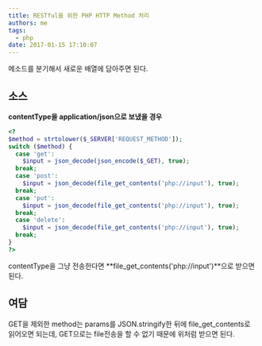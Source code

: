 ```yaml
---
title: RESTful을 위한 PHP HTTP Method 처리
authors: me
tags:
  - php
date: 2017-01-15 17:10:07
---
```


메소드를 분기해서 새로운 배열에 담아주면 된다.

## 소스

**contentType을 application/json으로 보냈을 경우**

```php
<?
$method = strtolower($_SERVER['REQUEST_METHOD']);
switch ($method) {
  case 'get':
    $input = json_decode(json_encode($_GET), true);
  break;
  case 'post':
    $input = json_decode(file_get_contents('php://input'), true);
  break;
  case 'put':
    $input = json_decode(file_get_contents('php://input'), true);
  break;
  case 'delete':
    $input = json_decode(file_get_contents('php://input'), true);
  break;
}
?>
```

contentType을 그냥 전송한다면 **file_get_contents('php://input')**으로 받으면 된다.

## 여담

GET을 제외한 method는 params를 JSON.stringify한 뒤에 file_get_contents로 읽어오면 되는데, GET으로는 file전송을 할 수 없기 때문에 위처럼 받으면 된다.
